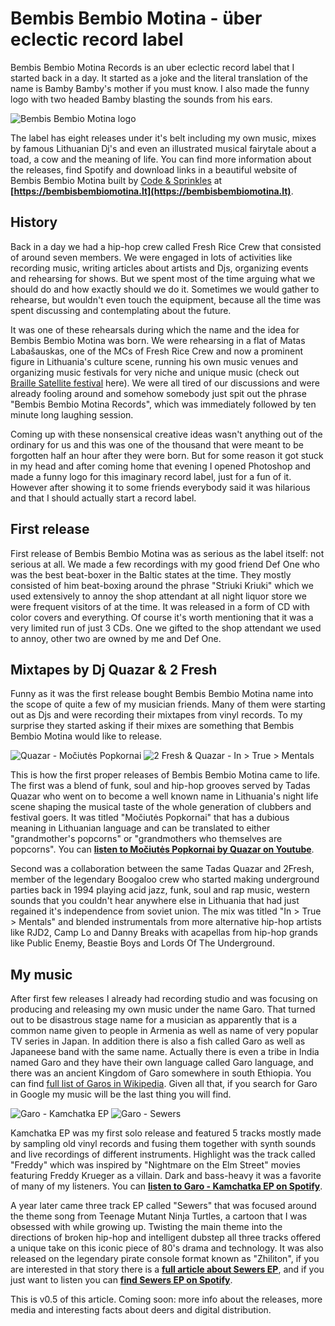 # Bembis Bembio Motina - über eclectic record label

Bembis Bembio Motina Records is an uber eclectic record label that I started back in a day. It started as a joke and the literal translation of the name is Bamby Bamby's mother if you must know. I also made the funny logo with two headed Bamby blasting the sounds from his ears.

![Bembis Bembio Motina logo](https://tamulaitis.lt/images/bembis-bembio-motina/bembis-bembio-motina-logo-strip-colorful.webp#full-width)

The label has eight releases under it's belt including my own music, mixes by famous Lithuanian Dj's and even an illustrated musical fairytale about a toad, a cow and the meaning of life. You can find more information about the releases, find Spotify and download links in a beautiful website of Bembis Bembio Motina built by [Code & Sprinkles](https://codeandsprinkles.com) at **[https://bembisbembiomotina.lt](https://bembisbembiomotina.lt)**.


## History

Back in a day we had a hip-hop crew called Fresh Rice Crew that consisted of around seven members. We were engaged in lots of activities like recording music, writing articles about artists and Djs, organizing events and rehearsing for shows. But we spent most of the time arguing what we should do and how exactly should we do it. Sometimes we would gather to rehearse, but wouldn't even touch the equipment, because all the time was spent discussing and contemplating about the future.

It was one of these rehearsals during which the name and the idea for Bembis Bembio Motina was born. We were rehearsing in a flat of Matas Labašauskas, one of the MCs of Fresh Rice Crew and now a prominent figure in Lithuania's culture scene, running his own music venues and organizing music festivals for very niche and unique music (check out [Braille Satellite festival](https://www.braille-satellite.pro/) here). We were all tired of our discussions and were already fooling around and somehow somebody just spit out the phrase "Bembis Bembio Motina Records", which was immediately followed by ten minute long laughing session.

Coming up with these nonsensical creative ideas wasn't anything out of the ordinary for us and this was one of the thousand that were meant to be forgotten half an hour after they were born. But for some reason it got stuck in my head and after coming home that evening I opened Photoshop and made a funny logo for this imaginary record label, just for a fun of it. However after showing it to some friends everybody said it was hilarious and that I should actually start a record label.


## First release

First release of Bembis Bembio Motina was as serious as the label itself: not serious at all. We made a few recordings with my good friend Def One who was the best beat-boxer in the Baltic states at the time. They mostly consisted of him beat-boxing around the phrase "Striuki Kriuki" which we used extensively to annoy the shop attendant at all night liquor store we were frequent visitors of at the time. It was released in a form of CD with color covers and everything. Of course it's worth mentioning that it was a very limited run of just 3 CDs. One we gifted to the shop attendant we used to annoy, other two are owned by me and Def One.


## Mixtapes by Dj Quazar & 2 Fresh

Funny as it was the first release bought Bembis Bembio Motina name into the scope of quite a few of my musician friends. Many of them were starting out as Djs and were recording their mixtapes from vinyl records. To my surprise they started asking if their mixes are something that Bembis Bembio Motina would like to release.

![Quazar - Močiutės Popkornai](https://bembisbembiomotina.lt/assets/images/releases/quazar-mociutes-popkornai-bbm-002-bembis-bembio-motina.jpg)
![2 Fresh & Quazar - In > True > Mentals](https://bembisbembiomotina.lt/assets/images/releases/2-fresh-and-quazar-in-true-mentals-bbm003-bembis-bembio-motina.jpg)

This is how the first proper releases of Bembis Bembio Motina came to life. The first was a blend of funk, soul and hip-hop grooves served by Tadas Quazar who went on to become a well known name in Lithuania's night life scene shaping the musical taste of the whole generation of clubbers and festival goers. It was titled "Močiutės Popkornai" that has a dubious meaning in Lithuanian language and can be translated to either "grandmother's popcorns" or "grandmothers who themselves are popcorns". You can **[listen to Močiutės Popkornai by Quazar on Youtube](https://www.youtube.com/watch?v=Bmdl4pIapWY)**.

Second was a collaboration between the same Tadas Quazar and 2Fresh, member of the legendary Boogaloo crew who started making underground parties back in 1994 playing acid jazz, funk, soul and rap music, western sounds that you couldn't hear anywhere else in Lithuania that had just regained it's independence from soviet union. The mix was titled "In > True > Mentals" and blended instrumentals from more alternative hip-hop artists like RJD2, Camp Lo and Danny Breaks with acapellas from hip-hop grands like Public Enemy, Beastie Boys and Lords Of The Underground.


## My music

After first few releases I already had recording studio and was focusing on producing and releasing my own music under the name Garo. That turned out to be disastrous stage name for a musician as apparently that is a common name given to people in Armenia as well as name of very popular TV series in Japan. In addition there is also a fish called Garo as well as Japaneese band with the same name. Actually there is even a tribe in India named Garo and they have their own language called Garo language, and there was an ancient Kingdom of Garo somewhere in south Ethiopia. You can find [full list of Garos in Wikipedia](https://en.wikipedia.org/wiki/Garo). Given all that, if you search for Garo in Google my music will be the last thing you will find.

![Garo - Kamchatka EP](https://bembisbembiomotina.lt/assets/images/releases/garo-kamchatka-ep-bbm005-bembis-bembio-motina.jpg)
![Garo - Sewers](https://bembisbembiomotina.lt/assets/images/releases/garo-sewers-cover-bbm007-bembis-bembio-motina.jpg)

Kamchatka EP was my first solo release and featured 5 tracks mostly made by sampling old vinyl records and fusing them together with synth sounds and live recordings of different instruments. Highlight was the track called "Freddy" which was inspired by "Nightmare on the Elm Street" movies featuring Freddy Krueger as a villain. Dark and bass-heavy it was a favorite of many of my listeners. You can **[listen to Garo - Kamchatka EP on Spotify](https://open.spotify.com/album/3MFM6vUUTnfpY3vG2Wu7vI)**.

A year later came three track EP called "Sewers" that was focused around the theme song from Teenage Mutant Ninja Turtles, a cartoon that I was obsessed with while growing up. Twisting the main theme into the directions of broken hip-hop and intelligent dubstep all three tracks offered a unique take on this iconic piece of 80's drama and technology. It was also released on the legendary pirate console format known as "Zhiliton", if you are interested in that story there is a **[full article about Sewers EP](/project/sewers)**, and if you just want to listen you can **[find Sewers EP on Spotify](https://open.spotify.com/album/3OJ5DJ02jQtQ73MY64A2po)**.

<!-- Draft sections: My music, A musical fairytale, New website --> 

This is v0.5 of this article. Coming soon: more info about the releases, more media and interesting facts about deers and digital distribution.